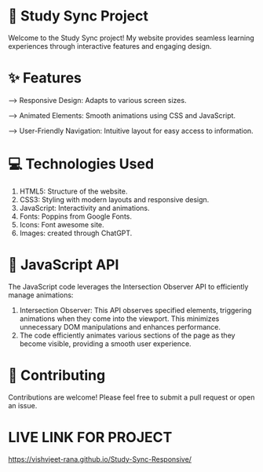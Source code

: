 # 🌟 Study Sync Project
Welcome to the Study Sync project! My website provides seamless learning experiences through interactive features and engaging design.

# ✨ Features
--> Responsive Design: Adapts to various screen sizes.

--> Animated Elements: Smooth animations using CSS and JavaScript.

--> User-Friendly Navigation: Intuitive layout for easy access to information.


# 💻 Technologies Used
1. HTML5: Structure of the website.
2. CSS3: Styling with modern layouts and responsive design.
3. JavaScript: Interactivity and animations.
4. Fonts: Poppins from Google Fonts.
5. Icons: Font awesome site.
6. Images: created through ChatGPT.

# 📜 JavaScript API
The JavaScript code leverages the Intersection Observer API to efficiently manage animations:

1. Intersection Observer: This API observes specified elements, triggering animations when they come into the viewport. This minimizes unnecessary DOM manipulations and enhances performance.
2. The code efficiently animates various sections of the page as they become visible, providing a smooth user experience.

# 🤝 Contributing
Contributions are welcome! Please feel free to submit a pull request or open an issue.

# LIVE LINK FOR PROJECT
https://vishvjeet-rana.github.io/Study-Sync-Responsive/
